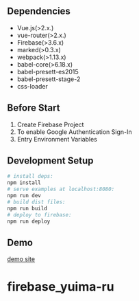 ## Dependencies

- Vue.js(>2.x.)
- vue-router(>2.x.)
- Firebase(>3.6.x)
- marked(>0.3.x)
- webpack(>1.13.x)
- babel-core(>6.18.x)
- babel-presett-es2015
- babel-presett-stage-2
- css-loader

## Before Start

1. Create Firebase Project
2. To enable Google Authentication Sign-In
3. Entry Environment Variables

## Development Setup

``` bash
# install deps:
npm install
# serve examples at localhost:8080:
npm run dev
# build dist files:
npm run build
# deploy to firebase:
npm run deploy
```

## Demo

[demo site](https://yuima-ru.firebaseapp.com)
# firebase_yuima-ru
